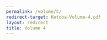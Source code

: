 ```yaml
---
permalink: /volume/4/
redirect-target: Kotoba-Volume-4.pdf
layout: redirect
title: Volume 4
---
```

